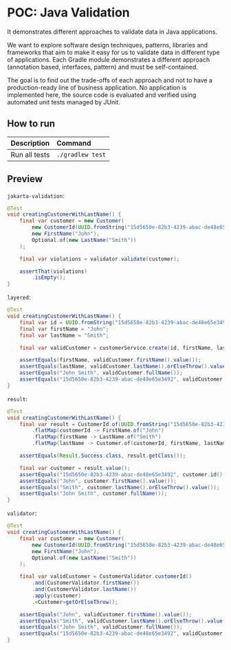 # POC: Java Validation

It demonstrates different approaches to validate data in Java applications.

We want to explore software design techniques, patterns, libraries and frameworks that aim to make it easy for us to
validate data in different type of applications. Each Gradle module demonstrates a different approach (annotation based,
interfaces, pattern) and must be self-contained.

The goal is to find out the trade-offs of each approach and not to have a production-ready line of business application.
No application is implemented here, the source code is evaluated and verified using automated unit tests managed by
JUnit.

## How to run

| Description   | Command          |
|:--------------|:-----------------|
| Run all tests | `./gradlew test` |

## Preview

`jakarta-validation`:

```java
@Test
void creatingCustomerWithLastName() {
    final var customer = new Customer(
        new CustomerId(UUID.fromString("15d5650e-82b3-4239-abac-de48e65e3492")),
        new FirstName("John"),
        Optional.of(new LastName("Smith"))
    );

    final var violations = validator.validate(customer);

    assertThat(violations)
        .isEmpty();
}
```

`layered`:

```java
@Test
void creatingCustomerWithLastName() {
    final var id = UUID.fromString("15d5650e-82b3-4239-abac-de48e65e3492");
    final var firstName = "John";
    final var lastName = "Smith";

    final var validCustomer = customerService.create(id, firstName, lastName);

    assertEquals(firstName, validCustomer.firstName().value());
    assertEquals(lastName, validCustomer.lastName().orElseThrow().value());
    assertEquals("John Smith", validCustomer.fullName());
    assertEquals("15d5650e-82b3-4239-abac-de48e65e3492", validCustomer.id().value().toString());
}
```

`result`:

```java
@Test
void creatingCustomerWithLastName() {
    final var result = CustomerId.of(UUID.fromString("15d5650e-82b3-4239-abac-de48e65e3492"))
        .flatMap(customerId -> FirstName.of("John")
        .flatMap(firstName -> LastName.of("Smith")
        .flatMap(lastName -> Customer.of(customerId, firstName, lastName))));

    assertEquals(Result.Success.class, result.getClass());

    final var customer = result.value();
    assertEquals("15d5650e-82b3-4239-abac-de48e65e3492", customer.id().value().toString());
    assertEquals("John", customer.firstName().value());
    assertEquals("Smith", customer.lastName().orElseThrow().value());
    assertEquals("John Smith", customer.fullName());
}
```

`validator`:

```java
@Test
void creatingCustomerWithLastName() {
    final var customer = new Customer(
        new CustomerId(UUID.fromString("15d5650e-82b3-4239-abac-de48e65e3492")),
        new FirstName("John"),
        Optional.of(new LastName("Smith"))
    );

    final var validCustomer = CustomerValidator.customerId()
        .and(CustomerValidator.firstName())
        .and(CustomerValidator.lastName())
        .apply(customer)
        .<Customer>getOrElseThrow();

    assertEquals("John", validCustomer.firstName().value());
    assertEquals("Smith", validCustomer.lastName().orElseThrow().value());
    assertEquals("John Smith", validCustomer.fullName());
    assertEquals("15d5650e-82b3-4239-abac-de48e65e3492", validCustomer.id().value().toString());
}
```
